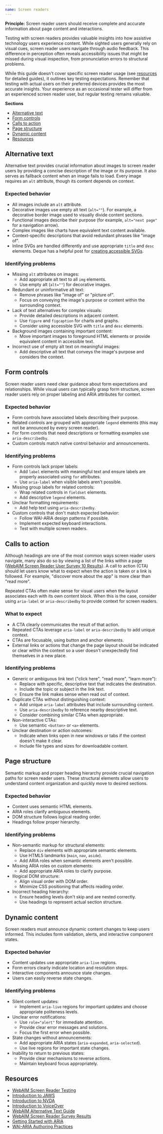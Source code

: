 ```yaml
---
name: Screen readers
---
```


**Principle:** Screen reader users should receive complete and accurate information about page content and interactions.

Testing with screen readers provides valuable insights into how assistive technology users experience content. While sighted users generally rely on visual cues, screen reader users navigate through audio feedback. This difference in perception often reveals accessibility issues that might be missed during visual inspection, from pronunciation errors to structural problems.

While this guide doesn't cover specific screen reader usage (see [resources](#resources) for detailed guides), it outlines key testing expectations. Remember that testing with actual users on their preferred devices provides the most accurate insights. Your experience as an occasional tester will differ from an experienced screen reader user, but regular testing remains valuable.

**Sections**

- [Alternative text](#alternative-text)
- [Form controls](#form-controls)
- [Calls to action](#calls-to-action)
- [Page structure](#page-structure)
- [Dynamic content](#dynamic-content)
- [Resources](#resources)

## Alternative text

Alternative text provides crucial information about images to screen reader users by providing a concise description of the image or its purpose. It also serves as fallback content when an image fails to load. Every image requires an `alt` attribute, though its content depends on context.

### Expected behavior

- All images include an `alt` attribute.
- Decorative images use empty alt text (`alt=""`). For example, a decorative border image used to visually divide content sections.
- Functional images describe their purpose (for example, `alt="next page"` for a navigation arrow).
- Complex images like charts have equivalent text content available.
- Context-specific descriptions that avoid redundant phrases like "image of".
- Inline SVGs are handled differently and use appropriate `title` and `desc` elements. Deque has a helpful post for [creating accessible SVGs](https://www.deque.com/blog/creating-accessible-svgs/).

### Identifying problems

- Missing `alt` attributes on images:
  - Add appropriate alt text to all `img` elements.
  - Use empty alt (`alt=""`) for decorative images.
- Redundant or uninformative alt text:
  - Remove phrases like "image of" or "picture of".
  - Focus on conveying the image's purpose or content within the surrounding context.
- Lack of text alternatives for complex visuals:
  - Provide detailed descriptions in adjacent content.
  - Use `figure` and `figcaption` for charts and graphs.
  - Consider using accessible SVG with `title` and `desc` elements.
- Background images containing important content:
  - Move important images to foreground HTML elements or provide equivalent content in accessible text.
- Incorrect use of empty alt text on meaningful images:
  - Add descriptive alt text that conveys the image's purpose and considers the context.

## Form controls

Screen reader users need clear guidance about form expectations and relationships. While visual users can typically grasp form structure, screen reader users rely on proper labeling and ARIA attributes for context.

### Expected behavior

- Form controls have associated labels describing their purpose.
- Related controls are grouped with appropriate `legend` elements (this may not be announced by every screen reader).
- For form controls that need descriptions or formatting examples use `aria-describedby`.
- Custom controls match native control behavior and announcements.

### Identifying problems

- Form controls lack proper labels:
  - Add `label` elements with meaningful text and ensure labels are properly associated using `for` attributes.
  - Use `aria-label` when visible labels aren't possible.
- Missing group labels for related controls:
  - Wrap related controls in `fieldset` elements.
  - Add descriptive `legend` elements.
- Unclear formatting requirements:
  - Add help text using `aria-describedby`.
- Custom controls that don't match expected behavior:
  - Follow WAI-ARIA design patterns if possible.
  - Implement expected keyboard interactions.
  - Test with multiple screen readers.

## Calls to action

Although headings are one of the most common ways screen reader users navigate, many also do so by viewing a list of the links within a page ([WebAIM Screen Reader User Survey 10 Results](https://webaim.org/projects/screenreadersurvey10/#finding)). A call to action (CTA) should let users know what to expect when the action is taken or a link is followed. For example, "discover more about the app" is more clear than "read more".

Repeated CTAs often make sense for visual users when the layout associates each with its own content block. When this is the case, consider using `aria-label` or `aria-describedby` to provide context for screen readers.

### What to expect

- A CTA clearly communicates the result of that action.
- Repeated CTAs leverage `aria-label` or `aria-describedby` to add unique context.
- CTAs are focusable, using button and anchor elements.
- External links or actions that change the page layout should be indicated or clear within the context so a user doesn't unexpectedly find themselves in a new place.

### Identifying problems

- Generic or ambiguous link text ("click here", "read more", "learn more"):
  - Replace with specific, descriptive text that indicates the destination.
  - Include the topic or subject in the link text.
  - Ensure the link makes sense when read out of context.
- Duplicate CTAs without distinguishing context:
  - Add unique `aria-label` attributes that include surrounding content.
  - Use `aria-describedby` to reference nearby descriptive text.
  - Consider combining similar CTAs when appropriate.
- Non-interactive CTAs:
  - Use semantic `<button>` or `<a>` elements.
- Unclear destination or action outcomes:
  - Indicate when links open in new windows or tabs if the context doesn't make it clear.
  - Include file types and sizes for downloadable content.

## Page structure

Semantic markup and proper heading hierarchy provide crucial navigation paths for screen reader users. These structural elements allow users to understand content organization and quickly move to desired sections.

### Expected behavior

- Content uses semantic HTML elements.
- ARIA roles clarify ambiguous elements.
- DOM structure follows logical reading order.
- Headings follow proper hierarchy.

### Identifying problems

- Non-semantic markup for structural elements:
  - Replace `div` elements with appropriate semantic elements.
  - Use HTML5 landmarks (`main`, `nav`, `aside`).
  - Add ARIA roles when semantic elements aren't possible.
- Missing ARIA roles on custom elements:
  - Add appropriate ARIA roles to clarify purpose.
- Illogical DOM structure:
  - Align visual order with DOM order.
  - Minimize CSS positioning that affects reading order.
- Incorrect heading hierarchy:
  - Ensure heading levels don't skip and are nested correctly.
  - Use headings to represent actual section structure.

## Dynamic content

Screen readers must announce dynamic content changes to keep users informed. This includes form validation, alerts, and interactive component states.

### Expected behavior

- Content updates use appropriate `aria-live` regions.
- Form errors clearly indicate location and resolution steps.
- Interactive components announce state changes.
- Users can easily reverse state changes.

### Identifying problems

- Silent content updates:
  - Implement `aria-live` regions for important updates and choose appropriate politeness levels.
- Unclear error notifications:
  - Use `role="alert"` for immediate attention.
  - Provide clear error messages and solutions.
  - Focus the first error when possible.
- State changes without announcements:
  - Add appropriate ARIA states (`aria-expanded`, `aria-selected`).
  - Use live regions for important state changes.
- Inability to return to previous states:
  - Provide clear mechanisms to reverse actions.
  - Maintain keyboard focus appropriately.

## Resources

- [WebAIM Screen Reader Testing](https://webaim.org/articles/screenreader_testing/)
- [Introduction to JAWS](https://webaim.org/articles/jaws/)
- [Introduction to NVDA](https://webaim.org/articles/nvda/)
- [Introduction to VoiceOver](https://webaim.org/articles/voiceover/)
- [WebAIM Alternative Text Guide](https://webaim.org/techniques/alttext/)
- [WebAIM Screen Reader Survey Results](https://webaim.org/projects/screenreadersurvey7/)
- [Getting Started with ARIA](https://a11yproject.com/posts/getting-started-aria/)
- [WAI-ARIA Authoring Practices](https://www.w3.org/TR/wai-aria-practices-1.1/)
